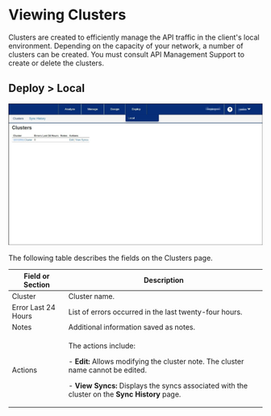 ﻿---
sidebar_position: 2
---


# Viewing Clusters

<head>
  <meta name="guidename" content="API Management"/>
  <meta name="context" content="GUID-85de645f-6f9f-4179-a3e5-0f18cdbe2ca3"/>
</head>

Clusters are created to efficiently manage the API traffic in the client's local environment. Depending on the capacity of your network, a number of clusters can be created. You must consult  API Management Support to create or delete the clusters. 

## Deploy > Local

![](../../Images/deploy_mashery_local_viewing_clusters.jpg)

The following table describes the fields on the Clusters page. 

|**Field or Section**|**Description**|
| --------- | -------- |
|Cluster|Cluster name. |
|Error Last 24 Hours|List of errors occurred in the last twenty-four hours. |
|Notes|Additional information saved as notes. |
|Actions|<p>The actions include: </p><p>- **Edit:** Allows modifying the cluster note. The cluster name cannot be edited. </p><p>- **View Syncs:** Displays the syncs associated with the cluster on the **Sync History** page. </p>|

